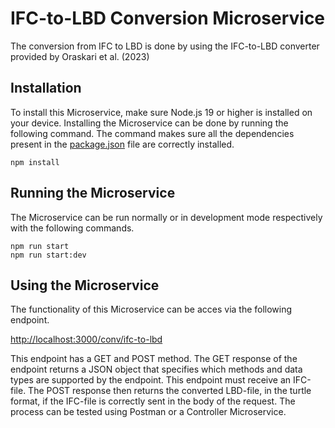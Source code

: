 # IFC-to-LBD Conversion Microservice
The conversion from IFC to LBD is done by using the IFC-to-LBD converter provided by Oraskari et al. (2023)
## Installation
To install this Microservice, make sure Node.js 19 or higher is installed on your device. Installing the Microservice can be done by running the following command. The command makes sure all the dependencies present in the [package.json](https://github.com/stelemme/microservice-conv-ifc-to-lbd/blob/main/package.json) file are correctly installed.
```
npm install
```
## Running the Microservice
The Microservice can be run normally or in development mode respectively with the following commands.
```
npm run start
npm run start:dev
```
## Using the Microservice
The functionality of this Microservice can be acces via the following endpoint.
  
[http://localhost:3000/conv/ifc-to-lbd](http://localhost:5000/op/qto)
  
This endpoint has a GET and POST method. The GET response of the endpoint returns a JSON object that specifies which methods and data types are supported by the endpoint. This endpoint must receive an IFC-file. The POST response then returns the converted LBD-file, in the turtle format, if the IFC-file is correctly sent in the body of the request. The process can be tested using Postman or a Controller Microservice.
